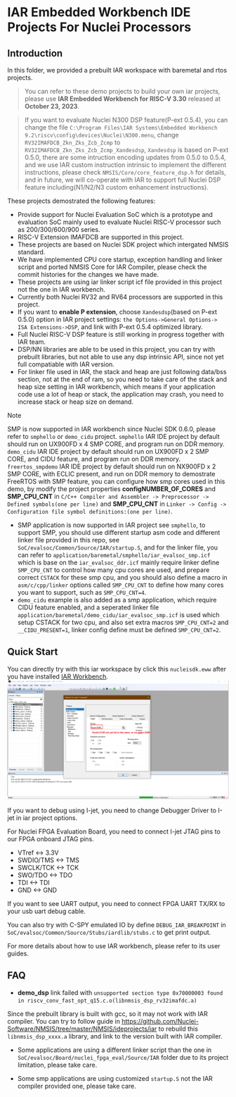 # IAR Embedded Workbench IDE Projects For Nuclei Processors

## Introduction

In this folder, we provided a prebuilt IAR workspace with baremetal and rtos projects.

> You can refer to these demo projects to build your own iar projects, please use **IAR Embedded Workbench for RISC-V 3.30** released at **October 23, 2023**.

> If you want to evaluate Nuclei N300 DSP feature(P-ext 0.5.4), you can change the file `C:\Program Files\IAR Systems\Embedded Workbench 9.2\riscv\config\devices\Nuclei\N300.menu`, change `RV32IMAFDCB_Zkn_Zks_Zcb_Zcmp` to `RV32IMAFDCB_Zkn_Zks_Zcb_Zcmp_Xandesdsp`, `Xandesdsp` is based on P-ext 0.5.0, there are some intruction encoding updates from 0.5.0 to 0.5.4, and we use IAR custom instruction intrinsic to implement the different instructions, please check `NMSIS/Core/core_feature_dsp.h` for details, and in future, we will co-operate with IAR to support full Nuclei DSP feature including(N1/N2/N3 custom enhancement instructions).

These projects demostrated the following features:

- Provide support for Nuclei Evaluation SoC which is a prototype and evaluation SoC mainly
  used to evaluate Nuclei RISC-V processor such as 200/300/600/900 series.
- RISC-V Extension IMAFDCB are supported in this project.
- These projects are based on Nuclei SDK project which intergated NMSIS standard.
- We have implemented CPU core startup, exception handling and linker script and ported NMSIS Core
  for IAR Compiler, please check the commit histories for the changes we have made.
- These projects are using iar linker script icf file provided in this project not the one in IAR workbench.
- Currently both Nuclei RV32 and RV64 processors are supported in this project.
- If you want to **enable P extension**, choose ``Xandesdsp``(based on P-ext 0.5.0) option in IAR project settings: ``the Options->General Options-> ISA Extensions->DSP``, and link with P-ext 0.5.4 optimized library.
- Full Nuclei RISC-V DSP feature is still working in progress together with IAR team.
- DSP/NN libraries are able to be used in this project, you can try with prebuilt libraries, but not able to
  use any dsp intrinsic API, since not yet full compatiable with IAR version.
- For linker file used in IAR, the stack and heap are just following data/bss section, not at the end of ram,
  so you need to take care of the stack and heap size setting in IAR workbench, which means if your application
  code use a lot of heap or stack, the application may crash, you need to increase stack or heap size on demand.

> [!NOTE]
> SMP is now supported in IAR workbench since Nuclei SDK 0.6.0, please refer to `smphello` or `demo_cidu` project.
> `smphello` IAR IDE project by default should run on UX900FD x 4 SMP CORE, and program run on DDR memory.
> `demo_cidu` IAR IDE project by default should run on UX900FD x 2 SMP CORE, and CIDU feature, and program run on DDR memory.
> `freertos_smpdemo` IAR IDE project by default should run on NX900FD x 2 SMP CORE, with ECLIC present, and run on DDR memory to demostrate FreeRTOS with SMP feature, you can configure how smp cores used in this demo, by modify the project properties **configNUMBER_OF_CORES** and **SMP_CPU_CNT** in `C/C++ Compiler and Assembler -> Preprocessor -> Defined symbols(one per line)` and **SMP_CPU_CNT** in `Linker -> Config -> Configuration file symbol definitions:(one per line)`.

- SMP application is now supported in IAR project see `smphello`, to support SMP, you should use different startup asm code
  and different linker file provided in this repo, see `SoC/evalsoc/Common/Source/IAR/startup.S`, and for the linker file,
  you can refer to `application/baremetal/smphello/iar_evalsoc_smp.icf` which is base on the `iar_evalsoc_ddr.icf` mainly
  require linker define `SMP_CPU_CNT` to control how many cpu cores are used, and prepare correct `CSTACK` for these smp cpu,
  and you should also define a macro in `asm/c/cpp/linker` options called `SMP_CPU_CNT` to define how many cores you want to support, such as `SMP_CPU_CNT=4`.
- `demo_cidu` example is also added as a smp application, which require CIDU feature enabled, and a seperated linker file
  `application/baremetal/demo_cidu/iar_evalsoc_smp.icf` is used which setup CSTACK for two cpu, and also set extra macros
  `SMP_CPU_CNT=2` and `__CIDU_PRESENT=1`, linker config define must be defined `SMP_CPU_CNT=2`.

## Quick Start

You can directly try with this iar workspace by click this `nucleisdk.eww` after you have installed [IAR Workbench](https://www.iar.com/riscv).
![IAR Projects for Nuclei](asserts/nsdk_iar_projects.png)

If you want to debug using I-jet, you need to change Debugger Driver to I-jet in iar project options.

For Nuclei FPGA Evaluation Board, you need to connect I-jet JTAG pins to our FPGA onboard JTAG pins.

- VTref       <->   3.3V
- SWDIO/TMS   <->   TMS
- SWCLK/TCK   <->   TCK
- SWO/TDO     <->   TDO
- TDI         <->   TDI
- GND         <->   GND

If you want to see UART output, you need to connect FPGA UART TX/RX to your usb uart debug cable.

You can also try with C-SPY emulated IO by define `DEBUG_IAR_BREAKPOINT` in `SoC/evalsoc/Common/Source/Stubs/iardlib/stubs.c` to get print output.

For more details about how to use IAR workbench, please refer to its user guides.

## FAQ

* **demo_dsp** link failed with `unsupported section type 0x70000003 found in riscv_conv_fast_opt_q15.c.o(libnmsis_dsp_rv32imafdc.a)`

Since the prebuilt library is built with gcc, so it may not work with IAR compiler. You can try to follow guide in https://github.com/Nuclei-Software/NMSIS/tree/master/NMSIS/ideprojects/iar to rebuild this ``libnmsis_dsp_xxxx.a`` library, and link to the version built with IAR compiler.

* Some applications are using a different linker script than the one in `SoC/evalsoc/Board/nuclei_fpga_eval/Source/IAR` folder due to its project limitation, please take care.

* Some smp applications are using customized ``startup.S`` not the IAR compiler provided one, please take care.
